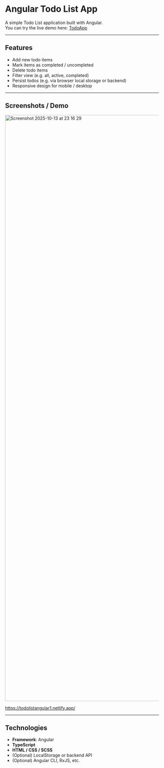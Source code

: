 # Angular Todo List App

A simple Todo List application built with Angular.  
You can try the live demo here: [TodoApp](https://todolistangular1.netlify.app/)  

---

## Features

- Add new todo items  
- Mark items as completed / uncompleted  
- Delete todo items  
- Filter view (e.g. all, active, completed)  
- Persist todos (e.g. via browser local storage or backend)  
- Responsive design for mobile / desktop  

---

## Screenshots / Demo
<img width="2940" height="1912" alt="Screenshot 2025-10-13 at 23 16 29" src="https://github.com/user-attachments/assets/910aca2f-4131-485c-b1f4-d41bb169235c" />

https://todolistangular1.netlify.app/ 

---

## Technologies

- **Framework**: Angular  
- **TypeScript**  
- **HTML / CSS / SCSS**  
- (Optional) LocalStorage or backend API  
- (Optional) Angular CLI, RxJS, etc.
